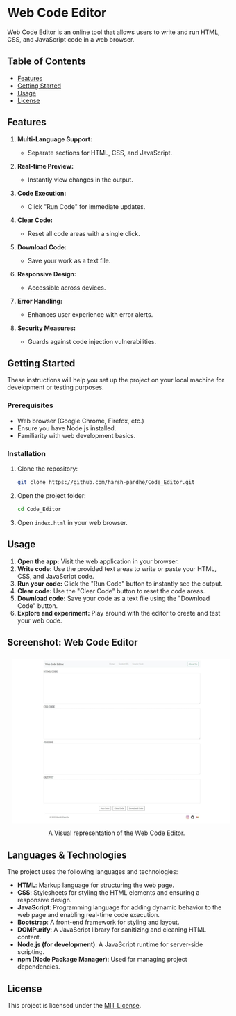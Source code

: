 # Web Code Editor

Web Code Editor is an online tool that allows users to write and run HTML, CSS, and JavaScript code in a web browser.

## Table of Contents
- [Features](#features)
- [Getting Started](#getting-started)
- [Usage](#usage)
- [License](#license)


## Features

1. **Multi-Language Support:**
   - Separate sections for HTML, CSS, and JavaScript.

2. **Real-time Preview:**
   - Instantly view changes in the output.

3. **Code Execution:**
   - Click "Run Code" for immediate updates.

4. **Clear Code:**
   - Reset all code areas with a single click.

5. **Download Code:**
   - Save your work as a text file.

6. **Responsive Design:**
   - Accessible across devices.

7. **Error Handling:**
   - Enhances user experience with error alerts.

8. **Security Measures:**
   - Guards against code injection vulnerabilities.

## Getting Started

These instructions will help you set up the project on your local machine for development or testing purposes.

### Prerequisites

- Web browser (Google Chrome, Firefox, etc.)
- Ensure you have Node.js installed.
- Familiarity with web development basics.

### Installation

1. Clone the repository:

   ```bash
   git clone https://github.com/harsh-pandhe/Code_Editor.git
   ```

2. Open the project folder:

   ```bash
   cd Code_Editor
   ```

3. Open `index.html` in your web browser.

## Usage

1. **Open the app:** Visit the web application in your browser.
2. **Write code:** Use the provided text areas to write or paste your HTML, CSS, and JavaScript code.
3. **Run your code:** Click the "Run Code" button to instantly see the output.
4. **Clear code:** Use the "Clear Code" button to reset the code areas.
5. **Download code:** Save your code as a text file using the "Download Code" button.
6. **Explore and experiment:** Play around with the editor to create and test your web code.

## Screenshot: Web Code Editor
<p align="center">
  <img src="/images/img_01.jpg" alt="Web Code Editor" style="margin: 10px;">
   A Visual representation of the Web Code Editor.
</p>

## Languages & Technologies

The project uses the following languages and technologies:

- **HTML**: Markup language for structuring the web page.
- **CSS**: Stylesheets for styling the HTML elements and ensuring a responsive design.
- **JavaScript**: Programming language for adding dynamic behavior to the web page and enabling real-time code execution.
- **Bootstrap**: A front-end framework for styling and layout.
- **DOMPurify**: A JavaScript library for sanitizing and cleaning HTML content.
- **Node.js (for development)**: A JavaScript runtime for server-side scripting.
- **npm (Node Package Manager)**: Used for managing project dependencies.

## License

This project is licensed under the [MIT License](LICENSE).
